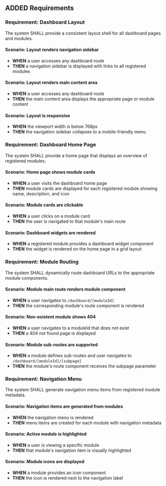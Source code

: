 ## ADDED Requirements

### Requirement: Dashboard Layout
The system SHALL provide a consistent layout shell for all dashboard pages and modules.

#### Scenario: Layout renders navigation sidebar
- **WHEN** a user accesses any dashboard route
- **THEN** a navigation sidebar is displayed with links to all registered modules

#### Scenario: Layout renders main content area
- **WHEN** a user accesses any dashboard route
- **THEN** the main content area displays the appropriate page or module content

#### Scenario: Layout is responsive
- **WHEN** the viewport width is below 768px
- **THEN** the navigation sidebar collapses to a mobile-friendly menu

### Requirement: Dashboard Home Page
The system SHALL provide a home page that displays an overview of registered modules.

#### Scenario: Home page shows module cards
- **WHEN** a user visits the dashboard home page
- **THEN** module cards are displayed for each registered module showing name, description, and icon

#### Scenario: Module cards are clickable
- **WHEN** a user clicks on a module card
- **THEN** the user is navigated to that module's main route

#### Scenario: Dashboard widgets are rendered
- **WHEN** a registered module provides a dashboard widget component
- **THEN** the widget is rendered on the home page in a grid layout

### Requirement: Module Routing
The system SHALL dynamically route dashboard URLs to the appropriate module components.

#### Scenario: Module main route renders module component
- **WHEN** a user navigates to `/dashboard/[moduleId]`
- **THEN** the corresponding module's route component is rendered

#### Scenario: Non-existent module shows 404
- **WHEN** a user navigates to a moduleId that does not exist
- **THEN** a 404 not found page is displayed

#### Scenario: Module sub-routes are supported
- **WHEN** a module defines sub-routes and user navigates to `/dashboard/[moduleId]/[subpage]`
- **THEN** the module's route component receives the subpage parameter

### Requirement: Navigation Menu
The system SHALL generate navigation menu items from registered module metadata.

#### Scenario: Navigation items are generated from modules
- **WHEN** the navigation menu is rendered
- **THEN** menu items are created for each module with navigation metadata

#### Scenario: Active module is highlighted
- **WHEN** a user is viewing a specific module
- **THEN** that module's navigation item is visually highlighted

#### Scenario: Module icons are displayed
- **WHEN** a module provides an icon component
- **THEN** the icon is rendered next to the navigation label

